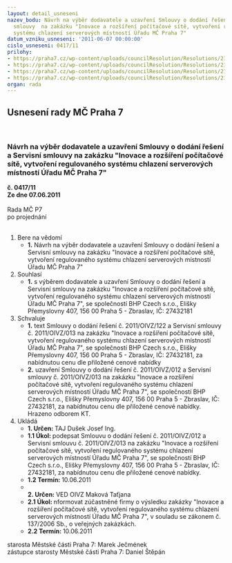 ```yaml
---
layout: detail_usneseni
nazev_bodu: Návrh na výběr dodavatele a uzavření Smlouvy o dodání řešení a Servisní
  smlouvy  na zakázku "Inovace a rozšíření počítačové sítě, vytvoření regulovaného
  systému chlazení serverových místností Úřadu MČ Praha 7"
datum_vzniku_usneseni: '2011-06-07 00:00:00'
cislo_usneseni: 0417/11
prilohy:
- https://praha7.cz/wp-content/uploads/councilResolution/Resolutions/21608/28-11-sod_012-_op.doc
- https://praha7.cz/wp-content/uploads/councilResolution/Resolutions/21608/28-11-sod_013-op.doc
- https://praha7.cz/wp-content/uploads/councilResolution/Resolutions/21608/28-11-popt%c3%a1vka_bhp_czech_s.r.o.doc
- https://praha7.cz/wp-content/uploads/councilResolution/Resolutions/21608/28-11-bezdlu%c5%benost.pdf
organ: rada
---
```

<div id="ucUsn_pList" class="usn">
	<span><h2>Usnesení rady MČ Praha 7 </h2>
<br></span><div class="standBody">
<span><h3>Návrh na výběr dodavatele a uzavření Smlouvy o dodání řešení a Servisní smlouvy  na zakázku "Inovace a rozšíření počítačové sítě, vytvoření regulovaného systému chlazení serverových místností Úřadu MČ Praha 7"</h3></span><div class="center">
		<strong>č. 0417/11</strong><br>
	</div>
<div class="center">
		<strong>Ze dne 07.06.2011</strong><br><br>
	</div>Rada MČ P7<br> po projednání<br><br><ol>
<li>Bere na vědomí<ul><li>
<strong>1.</strong> Návrh na výběr dodavatele a uzavření Smlouvy o dodání řešení a Servisní smlouvy  na zakázku "Inovace a rozšíření počítačové sítě, vytvoření regulovaného systému chlazení serverových místností Úřadu MČ Praha 7"</li></ul>
</li>
<li>Souhlasí<ul><li>
<strong>1.</strong> s výběrem dodavatele a uzavření Smlouvy o dodání řešení a Servisní smlouvy  na zakázku "Inovace a rozšíření počítačové sítě, vytvoření regulovaného systému chlazení serverových místností Úřadu MČ Praha 7", se společností BHP Czech s.r.o., Elišky Přemyslovny 407, 156 00 Praha 5 - Zbraslav, IČ: 27432181</li></ul>
</li>
<li>Schvaluje<ul>
<li>
<strong>1.</strong> text Smlouvy o dodání řešení č. 2011/OIVZ/122 a Servisní smlouvy č. 2011/OIVZ/013 na zakázku "Inovace a rozšíření počítačové sítě, vytvoření regulovaného systému chlazení serverových místností Úřadu MČ Praha 7", se společností BHP Czech s.r.o., Elišky Přemyslovny 407, 156 00 Praha 5 - Zbraslav, IČ: 27432181, za nabídnutou cenu dle přiložené cenové nabídky  </li>
<li>
<strong>2.</strong> uzavření Smlouvy o dodání řešení č. 2011/OIVZ/012 a Servisní smlouvy č. 2011/OIVZ/013 na zakázku "Inovace a rozšíření počítačové sítě, vytvoření regulovaného systému chlazení serverových místností Úřadu MČ Praha 7", se společností BHP Czech s.r.o., Elišky Přemyslovny 407, 156 00 Praha 5 -  Zbraslav, IČ: 27432181, za nabídnutou cenu dle přiložené cenové nabídky. Hrazeno odborem KT. </li>
</ul>
</li>
<li>Ukládá<ul>
<li>
<strong>1. Určen: </strong>TAJ Dušek Josef Ing.</li>
<li>
<strong>1.1 Úkol: </strong>podepsat Smlouvu o dodání řešení č. 2011/OIVZ/012 a Servisní smlouvu č. 2011/OIVZ/013 na zakázku "Inovace a rozšíření počítačové sítě, vytvoření regulovaného systému chlazení serverových místností Úřadu MČ Praha 7", se společností BHP Czech s.r.o., Elišky Přemyslovny 407, 156 00 Praha 5 - Zbraslav, IČ: 27432181, za nabídnutou cenu dle přiložené cenové nabídky. </li>
<li>
<strong>1.2 Termín: </strong>10.06.2011</li>
<li>
<strong><br>2. Určen: </strong>VED OIVZ Maková Taťjana</li>
<li>
<strong>2.1 Úkol: </strong>nformovat zúčastněné firmy o výsledku zakázky "Inovace a rozšíření počítačové sítě, vytvoření regulovaného systému chlazení serverových místností Úřadu MČ Praha 7", v souladu se zákonem č. 137/2006 Sb., o veřejných zakázkách.</li>
<li>
<strong>2.2 Termín: </strong>10.06.2011</li>
</ul>
</li>
</ol>starosta Městské části Praha 7: Marek Ječmének<br>zástupce starosty Městské části Praha 7: Daniel Štěpán 
</div>
</div>